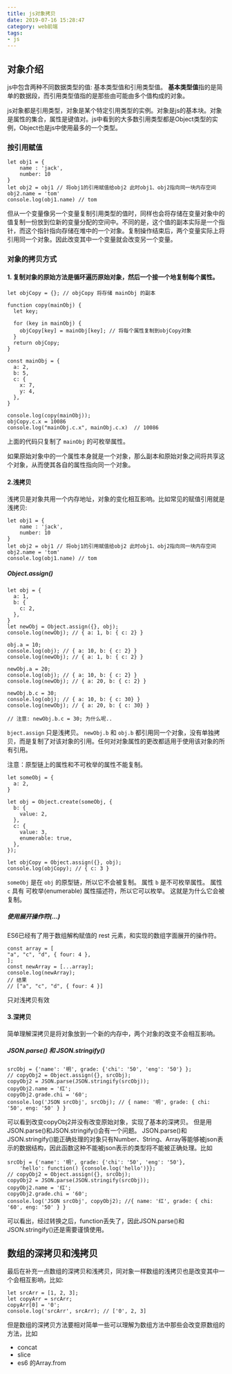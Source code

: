 ```yaml
---
title: js对象拷贝
date: 2019-07-16 15:28:47
category: web前端
tags: 
- js
---
```


## 对象介绍

js中包含两种不同数据类型的值: 基本类型值和引用类型值。 **基本类型值**指的是简单的数据段，而引用类型值指的是那些由可能由多个值构成的对象。

js对象都是引用类型，对象是某个特定引用类型的实例。对象是js的基本块。对象是属性的集合，属性是键值对。js中看到的大多数引用类型都是Object类型的实例，Object也是js中使用最多的一个类型。

### 按引用赋值

```
let obj1 = {
	name : 'jack',
	number: 10
}
let obj2 = obj1 // 将obj1的引用赋值给obj2 此时obj1、obj2指向同一块内存空间
obj2.name = 'tom'
console.log(obj1.name) // tom
```

但从一个变量像另一个变量复制引用类型的值时，同样也会将存储在变量对象中的值复制一份放到位新的变量分配的空间中。不同的是，这个值的副本实际是一个指针，而这个指针指向存储在堆中的一个对象。复制操作结束后，两个变量实际上将引用同一个对象。因此改变其中一个变量就会改变另一个变量。

### 对象的拷贝方式

#### 1. 复制对象的原始方法是循环遍历原始对象，然后一个接一个地复制每个属性。

```
let objCopy = {}; // objCopy 将存储 mainObj 的副本

function copy(mainObj) {
  let key;
 
  for (key in mainObj) {
    objCopy[key] = mainObj[key]; // 将每个属性复制到objCopy对象
  }
  return objCopy;
}
 
const mainObj = {
  a: 2,
  b: 5,
  c: {
    x: 7,
    y: 4,
  },
}
 
console.log(copy(mainObj));
objCopy.c.x = 10086
console.log("mainObj.c.x", mainObj.c.x)  // 10086
```

上面的代码只复制了 `mainObj` 的可枚举属性。

如果原始对象中的一个属性本身就是一个对象，那么副本和原始对象之间将共享这个对象，从而使其各自的属性指向同一个对象。



#### 2.**浅拷贝**

浅拷贝是对象共用一个内存地址，对象的变化相互影响。比如常见的赋值引用就是浅拷贝:

```
let obj1 = {
	name : 'jack',
	number: 10
}
let obj2 = obj1 // 将obj1的引用赋值给obj2 此时obj1、obj2指向同一块内存空间
obj2.name = 'tom'
console.log(obj1.name) // tom
```

##### **Object.assign()**

```
let obj = {
  a: 1,
  b: {
    c: 2,
  },
}
let newObj = Object.assign({}, obj);
console.log(newObj); // { a: 1, b: { c: 2} }
 
obj.a = 10;
console.log(obj); // { a: 10, b: { c: 2} }
console.log(newObj); // { a: 1, b: { c: 2} }
 
newObj.a = 20;
console.log(obj); // { a: 10, b: { c: 2} }
console.log(newObj); // { a: 20, b: { c: 2} }
 
newObj.b.c = 30;
console.log(obj); // { a: 10, b: { c: 30} }
console.log(newObj); // { a: 20, b: { c: 30} }
 
// 注意: newObj.b.c = 30; 为什么呢..
```

`bject.assign` 只是浅拷贝。 `newObj.b` 和 `obj.b` 都引用同一个对象，没有单独拷贝，而是复制了对该对象的引用。任何对对象属性的更改都适用于使用该对象的所有引用。

注意：原型链上的属性和不可枚举的属性不能复制。

```
let someObj = {
  a: 2,
}
 
let obj = Object.create(someObj, { 
  b: {
    value: 2,  
  },
  c: {
    value: 3,
    enumerable: true,  
  },
});
 
let objCopy = Object.assign({}, obj);
console.log(objCopy); // { c: 3 }
```

`someObj` 是在 `obj` 的原型链，所以它不会被复制。
属性 `b` 是不可枚举属性。
属性 `c` 具有 可枚举(enumerable) 属性描述符，所以它可以枚举。 这就是为什么它会被复制。

##### 使用展开操作符(…)

ES6已经有了用于数组解构赋值的 rest 元素，和实现的数组字面展开的操作符。

```
const array = [
"a", "c", "d", { four: 4 },
];
const newArray = [...array];
console.log(newArray);
// 结果 
// ["a", "c", "d", { four: 4 }]
```

只对浅拷贝有效



#### 3.**深拷贝**

简单理解深拷贝是将对象放到一个新的内存中，两个对象的改变不会相互影响。

##### JSON.parse() 和 JSON.stringify()

```
srcObj = {'name': '明', grade: {'chi': '50', 'eng': '50'} };
// copyObj2 = Object.assign({}, srcObj);
copyObj2 = JSON.parse(JSON.stringify(srcObj));
copyObj2.name = '红';
copyObj2.grade.chi = '60';
console.log('JSON srcObj', srcObj); // { name: '明', grade: { chi: '50', eng: '50' } }
```

可以看到改变copyObj2并没有改变原始对象，实现了基本的深拷贝。
但是用JSON.parse()和JSON.stringify()会有一个问题。
JSON.parse()和JSON.stringify()能正确处理的对象只有Number、String、Array等能够被json表示的数据结构，因此函数这种不能被json表示的类型将不能被正确处理。比如

```
srcObj = {'name': '明', grade: {'chi': '50', 'eng': '50'},
    'hello': function() {console.log('hello')}};
// copyObj2 = Object.assign({}, srcObj);
copyObj2 = JSON.parse(JSON.stringify(srcObj));
copyObj2.name = '红';
copyObj2.grade.chi = '60';
console.log('JSON srcObj', copyObj2); //{ name: '红', grade: { chi: '60', eng: '50' } }
```

可以看出，经过转换之后，function丢失了，因此JSON.parse()和JSON.stringify()还是需要谨慎使用。



## 数组的深拷贝和浅拷贝

最后在补充一点数组的深拷贝和浅拷贝，同对象一样数组的浅拷贝也是改变其中一个会相互影响，比如:

```
let srcArr = [1, 2, 3];
let copyArr = srcArr;
copyArr[0] = '0';
console.log('srcArr', srcArr); // ['0', 2, 3]
```

但是数组的深拷贝方法要相对简单一些可以理解为数组方法中那些会改变原数组的方法，比如

- concat
- slice
- es6 的Array.from